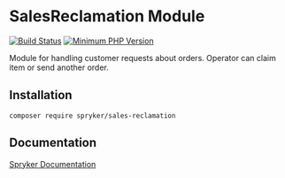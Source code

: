 # SalesReclamation Module
[![Build Status](https://travis-ci.org/spryker/sales-reclamation.svg)](https://travis-ci.org/spryker/sales-reclamation)
[![Minimum PHP Version](https://img.shields.io/badge/php-%3E%3D%207.3-8892BF.svg)](https://php.net/)

Module for handling customer requests about orders. Operator can claim item or send another order.

## Installation

```
composer require spryker/sales-reclamation
```

## Documentation

[Spryker Documentation](https://academy.spryker.com/developing_with_spryker/module_guide/modules.html)
